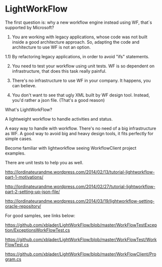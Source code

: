 LightWorkFlow
=============

The first question is: why a new workflow engine instead using WF, that´s supported by Microsoft?

1) You are working with legacy applications, whose code was not built inside a good architecture approach. So, adapting the code and architecture to use WF is not an option.

  1.1) By refactoring legacy applications, in order to avoid "ifs" statements.
  
2) You need to test your workflow using unit tests. WF is so dependent on infrastructure, that does this task really painful.

3) There's no infrastructure to use WF in your company. It happens, you can believe.

4) You don't want to see that ugly XML built by WF design tool. Instead, you'd rather a json file. (That's a good reason)

What's LightWorkFlow?

A lightweight workflow to handle activities and status.

A easy way to handle with workflow. There's no need of a big infrastructure as WF. 
A good way to avoid big and heavy design tools, it fits perfectly for simple cases.

Become familiar with lightworkflow seeing WorkflowClient project examples.

There are unit tests to help you as well.

http://lordinateurandme.wordpress.com/2014/02/13/tutorial-lightworkflow-part-1-motivations/

http://lordinateurandme.wordpress.com/2014/02/27/tutorial-lightworkflow-part-2-setting-up-json-file/

http://lordinateurandme.wordpress.com/2014/03/19/lightworkflow-setting-oracle-repository/

For good samples, see links below:

https://github.com/xblader/LightWorkFlow/blob/master/WorkFlowTestException/ExceptionsWorkFlowTest.cs

https://github.com/xblader/LightWorkFlow/blob/master/WorkFlowTest/WorkFlowTest.cs

https://github.com/xblader/LightWorkFlow/blob/master/WorkFlowClient/Program.cs
